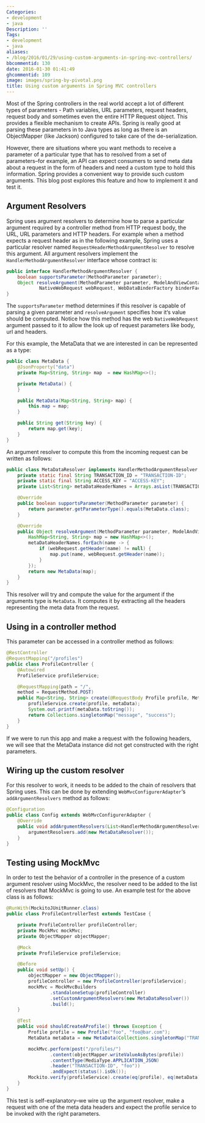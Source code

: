 ```yaml
---
Categories:
- development
- java
Description: ''
Tags:
- development
- java
aliases:
- /blog/2016/01/29/using-custom-arguments-in-spring-mvc-controllers/
bbcommentid: 130
date: 2016-01-30 01:41:49
ghcommentid: 109
image: images/spring-by-pivotal.png
title: Using custom arguments in Spring MVC controllers
---
```


<meta content="spring, arguments, handlermethodargumentresolver, spring mvc, spring boot" name="keywords">
Most of the Spring controllers in the real world accept a lot of different types of parameters - Path variables, URL parameters, request headers, request body and sometimes even the entire HTTP Request object. This provides a flexible mechanism to create APIs. Spring is really good at parsing these parameters in to Java types as long as there is an ObjectMapper (like Jackson) configured to take care of the de-serialization.

However, there are situations where you want methods to receive a parameter of a particular type that has to resolved from a set of parameters–for example, an API can expect consumers to send meta data about a request in the form of headers and need a custom type to hold this information. Spring provides a convenient way to provide such custom arguments. This blog post explores this feature and how to implement it and test it.

<!--more-->
## Argument Resolvers

Spring uses argument resolvers to determine how to parse a particular argument required by a controller method from HTTP request body, the URL, URL parameters and HTTP headers. For example when a method expects a request header as in the following example, Spring uses a particular resolver named `RequestHeaderMethodArgumentResolver` to resolve this argument. All argument resolvers implement the `HandlerMethodArgumentResolver` interface whose contract is:

```java
public interface HandlerMethodArgumentResolver {
    boolean supportsParameter(MethodParameter parameter);
    Object resolveArgument(MethodParameter parameter, ModelAndViewContainer mavContainer,
            NativeWebRequest webRequest, WebDataBinderFactory binderFactory) throws Exception;
}
```
The `supportsParameter` method determines if this resolver is capable of parsing a given parameter and `resolveArgument` specifies how it‘s value should be computed. Notice how this method has the web `NativeWebRequest` argument passed to it to allow the look up of request parameters like body, url and headers.

For this example, the MetaData that we are interested in can be represented as a type:

```java
public class MetaData {
    @JsonProperty("data")
    private Map<String, String> map  = new HashMap<>();

    private MetaData() {
    }

    public MetaData(Map<String, String> map) {
        this.map = map;
    }

    public String get(String key) {
        return map.get(key);
    }
}
```

An argument resolver to compute this from the incoming request can be written as follows:

```java
public class MetaDataResolver implements HandlerMethodArgumentResolver {
    private static final String TRANSACTION_ID = "TRANSACTION-ID";
    private static final String ACCESS_KEY = "ACCESS-KEY";
    private List<String> metaDataHeaderNames = Arrays.asList(TRANSACTION_ID, ACCESS_KEY);

    @Override
    public boolean supportsParameter(MethodParameter parameter) {
        return parameter.getParameterType().equals(MetaData.class);
    }

    @Override
    public Object resolveArgument(MethodParameter parameter, ModelAndViewContainer mavContainer, NativeWebRequest webRequest, WebDataBinderFactory binderFactory) throws Exception {
        HashMap<String, String> map = new HashMap<>();
        metaDataHeaderNames.forEach(name -> {
            if (webRequest.getHeader(name) != null) {
                map.put(name, webRequest.getHeader(name));
            }
        });
        return new MetaData(map);
    }
}
```
This resolver will try and compute the value for the argument if the arguments type is `MetaData`. It computes it by extracting all the headers representing the meta data from the request.


## Using in a controller method

This parameter can be accessed in a controller method as follows:

```java
@RestController
@RequestMapping("/profiles")
public class ProfileController {
    @Autowired
    ProfileService profileService;

    @RequestMapping(path = "/",
    method = RequestMethod.POST)
    public Map<String, String> create(@RequestBody Profile profile, MetaData metaData) {
        profileService.create(profile, metaData);
        System.out.printf(metaData.toString());
        return Collections.singletonMap("message", "success");
    }
}
```

If we were to run this app and make a request with the following headers, we will see that the MetaData instance did not get constructed with the right parameters.

## Wiring up the custom resolver
For this resolver to work, it needs to be added to the chain of resolvers that Spring uses. This can be done by extending `WebMvcConfigurerAdapter`‘s `addArgumentResolvers` method as follows:

```java
@Configuration
public class Config extends WebMvcConfigurerAdapter {
    @Override
    public void addArgumentResolvers(List<HandlerMethodArgumentResolver> argumentResolvers) {
        argumentResolvers.add(new MetaDataResolver());
    }
}
```

## Testing using MockMvc
 In order to test the behavior of a controller in the presence of a custom argument resolver using MockMvc, the resolver need to be added to the list of resolvers that MockMvc is going to use.
 An example test for the above class is as follows:

```java
@RunWith(MockitoJUnitRunner.class)
public class ProfileControllerTest extends TestCase {

    private ProfileController profileController;
    private MockMvc mockMvc;
    private ObjectMapper objectMapper;

    @Mock
    private ProfileService profileService;

    @Before
    public void setUp() {
        objectMapper = new ObjectMapper();
        profileController = new ProfileController(profileService);
        mockMvc = MockMvcBuilders
                .standaloneSetup(profileController)
                .setCustomArgumentResolvers(new MetaDataResolver())
                .build();
    }

    @Test
    public void shouldCreateAProfile() throws Exception {
        Profile profile = new Profile("foo", "foo@bar.com");
        MetaData metaData = new MetaData(Collections.singletonMap("TRANSACTION-ID", "foo"));

        mockMvc.perform(post("/profiles/")
                .content(objectMapper.writeValueAsBytes(profile))
                .contentType(MediaType.APPLICATION_JSON)
                .header("TRANSACTION-ID", "foo"))
                .andExpect(status().isOk());
        Mockito.verify(profileService).create(eq(profile), eq(metaData));
    }
}
```

This test is self-explanatory–we wire up the argument resolver, make a request with one of the meta data headers and expect the profile service to be invoked with the right parameters.